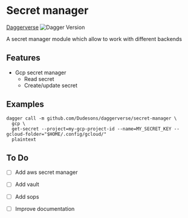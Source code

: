 # Secret manager

[Daggerverse](https://daggerverse.dev/mod/github.com/Dudesons/daggerverse/node)
![Dagger Version](https://img.shields.io/badge/dagger%20version-%3E=0.10.0-0f0f19.svg?style=flat-square)

A secret manager module which allow to work with different backends

## Features

* Gcp secret manager
  * Read secret
  * Create/update secret


## Examples

```shell
dagger call -m github.com/Dudesons/daggerverse/secret-manager \
  gcp \
  get-secret --project=my-gcp-project-id --name=MY_SECRET_KEY --gcloud-folder="$HOME/.config/gcloud/"
  plaintext
```

## To Do

- [ ] Add aws secret manager
- [ ] Add vault
- [ ] Add sops
- [ ] Improve documentation

